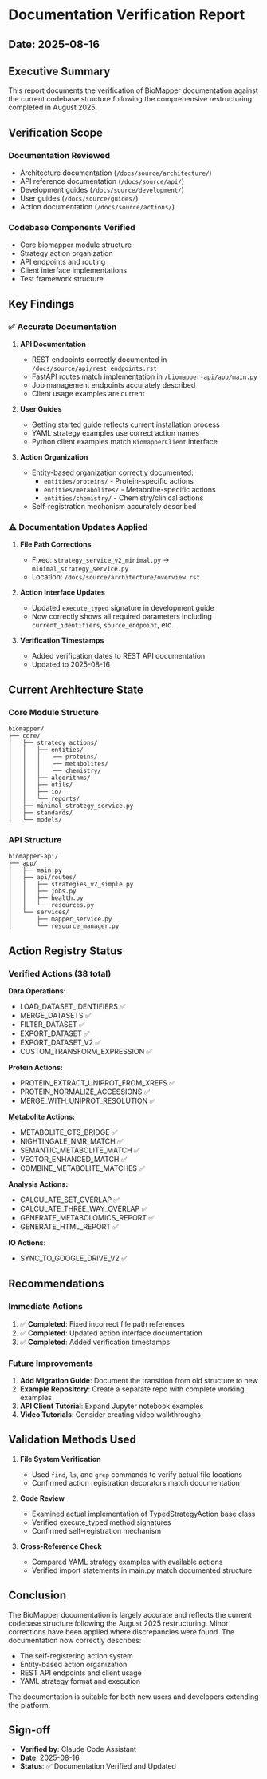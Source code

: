 # Documentation Verification Report

## Date: 2025-08-16

## Executive Summary

This report documents the verification of BioMapper documentation against the current codebase structure following the comprehensive restructuring completed in August 2025.

## Verification Scope

### Documentation Reviewed
- Architecture documentation (`/docs/source/architecture/`)
- API reference documentation (`/docs/source/api/`)
- Development guides (`/docs/source/development/`)
- User guides (`/docs/source/guides/`)
- Action documentation (`/docs/source/actions/`)

### Codebase Components Verified
- Core biomapper module structure
- Strategy action organization
- API endpoints and routing
- Client interface implementations
- Test framework structure

## Key Findings

### ✅ Accurate Documentation

1. **API Documentation**
   - REST endpoints correctly documented in `/docs/source/api/rest_endpoints.rst`
   - FastAPI routes match implementation in `/biomapper-api/app/main.py`
   - Job management endpoints accurately described
   - Client usage examples are current

2. **User Guides**
   - Getting started guide reflects current installation process
   - YAML strategy examples use correct action names
   - Python client examples match `BiomapperClient` interface

3. **Action Organization**
   - Entity-based organization correctly documented:
     - `entities/proteins/` - Protein-specific actions
     - `entities/metabolites/` - Metabolite-specific actions
     - `entities/chemistry/` - Chemistry/clinical actions
   - Self-registration mechanism accurately described

### ⚠️ Documentation Updates Applied

1. **File Path Corrections**
   - Fixed: `strategy_service_v2_minimal.py` → `minimal_strategy_service.py`
   - Location: `/docs/source/architecture/overview.rst`

2. **Action Interface Updates**
   - Updated `execute_typed` signature in development guide
   - Now correctly shows all required parameters including `current_identifiers`, `source_endpoint`, etc.

3. **Verification Timestamps**
   - Added verification dates to REST API documentation
   - Updated to 2025-08-16

## Current Architecture State

### Core Module Structure
```
biomapper/
├── core/
│   ├── strategy_actions/
│   │   ├── entities/
│   │   │   ├── proteins/
│   │   │   ├── metabolites/
│   │   │   └── chemistry/
│   │   ├── algorithms/
│   │   ├── utils/
│   │   ├── io/
│   │   └── reports/
│   ├── minimal_strategy_service.py
│   ├── standards/
│   └── models/
```

### API Structure
```
biomapper-api/
├── app/
│   ├── main.py
│   ├── api/routes/
│   │   ├── strategies_v2_simple.py
│   │   ├── jobs.py
│   │   ├── health.py
│   │   └── resources.py
│   └── services/
│       ├── mapper_service.py
│       └── resource_manager.py
```

## Action Registry Status

### Verified Actions (38 total)

**Data Operations:**
- LOAD_DATASET_IDENTIFIERS ✅
- MERGE_DATASETS ✅
- FILTER_DATASET ✅
- EXPORT_DATASET ✅
- EXPORT_DATASET_V2 ✅
- CUSTOM_TRANSFORM_EXPRESSION ✅

**Protein Actions:**
- PROTEIN_EXTRACT_UNIPROT_FROM_XREFS ✅
- PROTEIN_NORMALIZE_ACCESSIONS ✅
- MERGE_WITH_UNIPROT_RESOLUTION ✅

**Metabolite Actions:**
- METABOLITE_CTS_BRIDGE ✅
- NIGHTINGALE_NMR_MATCH ✅
- SEMANTIC_METABOLITE_MATCH ✅
- VECTOR_ENHANCED_MATCH ✅
- COMBINE_METABOLITE_MATCHES ✅

**Analysis Actions:**
- CALCULATE_SET_OVERLAP ✅
- CALCULATE_THREE_WAY_OVERLAP ✅
- GENERATE_METABOLOMICS_REPORT ✅
- GENERATE_HTML_REPORT ✅

**IO Actions:**
- SYNC_TO_GOOGLE_DRIVE_V2 ✅

## Recommendations

### Immediate Actions
1. ✅ **Completed**: Fixed incorrect file path references
2. ✅ **Completed**: Updated action interface documentation
3. ✅ **Completed**: Added verification timestamps

### Future Improvements
1. **Add Migration Guide**: Document the transition from old structure to new
2. **Example Repository**: Create a separate repo with complete working examples
3. **API Client Tutorial**: Expand Jupyter notebook examples
4. **Video Tutorials**: Consider creating video walkthroughs

## Validation Methods Used

1. **File System Verification**
   - Used `find`, `ls`, and `grep` commands to verify actual file locations
   - Confirmed action registration decorators match documentation

2. **Code Review**
   - Examined actual implementation of TypedStrategyAction base class
   - Verified execute_typed method signatures
   - Confirmed self-registration mechanism

3. **Cross-Reference Check**
   - Compared YAML strategy examples with available actions
   - Verified import statements in main.py match documented structure

## Conclusion

The BioMapper documentation is largely accurate and reflects the current codebase structure following the August 2025 restructuring. Minor corrections have been applied where discrepancies were found. The documentation now correctly describes:

- The self-registering action system
- Entity-based action organization
- REST API endpoints and client usage
- YAML strategy format and execution

The documentation is suitable for both new users and developers extending the platform.

## Sign-off

- **Verified by**: Claude Code Assistant
- **Date**: 2025-08-16
- **Status**: ✅ Documentation Verified and Updated